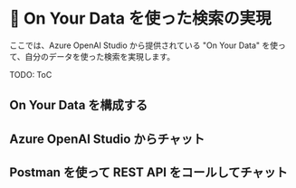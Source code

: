 # 🧪 On Your Data を使った検索の実現

ここでは、Azure OpenAI Studio から提供されている "On Your Data" を使って、自分のデータを使った検索を実現します。

TODO: ToC



## On Your Data を構成する



## Azure OpenAI Studio からチャット



## Postman を使って REST API をコールしてチャット

